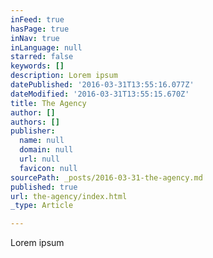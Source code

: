 ```yaml
---
inFeed: true
hasPage: true
inNav: true
inLanguage: null
starred: false
keywords: []
description: Lorem ipsum
datePublished: '2016-03-31T13:55:16.077Z'
dateModified: '2016-03-31T13:55:15.670Z'
title: The Agency
author: []
authors: []
publisher:
  name: null
  domain: null
  url: null
  favicon: null
sourcePath: _posts/2016-03-31-the-agency.md
published: true
url: the-agency/index.html
_type: Article

---
```

Lorem ipsum